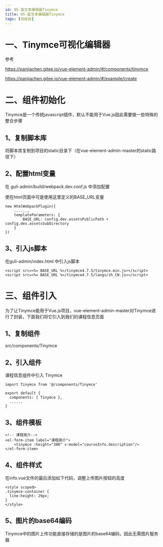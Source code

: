 ```yaml
---
id: 05-富文本编辑器Tinymce
title: 05-富文本编辑器Tinymce
tags: [尚硅谷]
---
```


# 一、Tinymce可视化编辑器

参考

https://panjiachen.gitee.io/vue-element-admin/#/components/tinymce

https://panjiachen.gitee.io/vue-element-admin/#/example/create

# 二、组件初始化

Tinymce是一个传统javascript插件，默认不能用于Vue.js因此需要做一些特殊的整合步骤

## 1、复制脚本库

将脚本库复制到项目的static目录下（在vue-element-admin-master的static路径下）

## 2、配置html变量

在 guli-admin/build/webpack.dev.conf.js 中添加配置

使在html页面中可是使用这里定义的BASE_URL变量

```
new HtmlWebpackPlugin({
    ......,
    templateParameters: {
        BASE_URL: config.dev.assetsPublicPath + config.dev.assetsSubDirectory
    }
})
```

## 3、引入js脚本

在guli-admin/index.html 中引入js脚本

```
<script src=<%= BASE_URL %>/tinymce4.7.5/tinymce.min.js></script>
<script src=<%= BASE_URL %>/tinymce4.7.5/langs/zh_CN.js></script>
```

# 三、组件引入

为了让Tinymce能用于Vue.js项目，vue-element-admin-master对Tinymce进行了封装，下面我们将它引入到我们的课程信息页面

## 1、复制组件

src/components/Tinymce

## 2、引入组件

课程信息组件中引入 Tinymce

```
import Tinymce from '@/components/Tinymce'

export default {
  components: { Tinymce },
  ......
}
```

## 3、组件模板

```
<!-- 课程简介-->
<el-form-item label="课程简介">
    <tinymce :height="300" v-model="courseInfo.description"/>
</el-form-item>
```

## 4、组件样式

在info.vue文件的最后添加如下代码，调整上传图片按钮的高度

```
<style scoped>
.tinymce-container {
  line-height: 29px;
}
</style>
```

## 5、图片的base64编码

Tinymce中的图片上传功能直接存储的是图片的base64编码，因此无需图片服务器